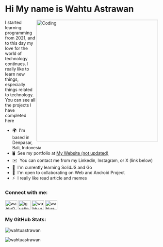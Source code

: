 Hi My name is Wahtu Astrawan
======================================================================================================================================

<img align="right" alt="Coding" width="400" src="https://i.pinimg.com/originals/e4/26/70/e426702edf874b181aced1e2fa5c6cde.gif">

<p align="left">I started learning programming from 2021, and to this day my love for the world of technology continues. I really like to learn new things, especially things related to technology. You can see all the projects I have completed here</p>

* 🌍  I'm based in Denpasar, Bali, Indonesia
* 🖥️  See my portfolio at [My Website (not updated)](http://wahtu-astrawan-portfolio.netlify.app/)
* ✉️  You can contact me from my Linkedin, Instagram, or X (link below)
* 🧠  I'm currently learning SolidJS and Go
* 🤝  I'm open to collaborating on Web and Android Project
* ⚡  I really like read article and memes

### Connect with me:

<p align="left">
<a href="https://twitter.com/wahtu04" target="_blank"><img align="center" src="https://raw.githubusercontent.com/rahuldkjain/github-profile-readme-generator/master/src/images/icons/Social/twitter.svg" alt="wahtu04" height="30" width="40" /></a>
<a href="https://www.linkedin.com/in/i-gusti-ngurah-putu-astrawan/" target="_blank"><img align="center" src="https://raw.githubusercontent.com/rahuldkjain/github-profile-readme-generator/master/src/images/icons/Social/linked-in-alt.svg" alt="igustingurahputuastrawan" height="30" width="40" /></a>
<a href="https://instagram.com/wahtu.astrawan" target="_blank"><img align="center" src="https://raw.githubusercontent.com/rahuldkjain/github-profile-readme-generator/master/src/images/icons/Social/instagram.svg" alt="wahtu.astrawan" height="30" width="40" /></a>
<a href="https://www.leetcode.com/wahtuastrawan" target="_blank"><img align="center" src="https://raw.githubusercontent.com/rahuldkjain/github-profile-readme-generator/master/src/images/icons/Social/leet-code.svg" alt="wahtuastrawan" height="30" width="40" /></a>
</p>

### My GitHub Stats:
<p align="left"> <img src="https://komarev.com/ghpvc/?username=wahtuastrawan&label=Profile%20views&color=0e75b6&style=flat" alt="wahtuastrawan" /> </p>
<p><img align="center" src="https://github-readme-streak-stats.herokuapp.com/?user=wahtuastrawan&" alt="wahtuastrawan" /></p>
